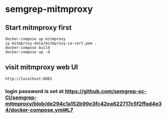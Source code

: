 # semgrep-mitmproxy

## Start mitmproxy first
```
docker-compose up mitmproxy
cp mitmproxy-data/mitmproxy-ca-cert.pem .
docker-compose build
docker-compose up -d
```

## visit mitmproxy web UI 
```
http://localhost:8081
```
### login password is set at https://github.com/semgrep-sc-CI/semgrep-mitmproxy/blob/de294c1a152b99e3fc42ea622717c5f2ffad4e34/docker-compose.yml#L7


